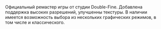 Официальный ремастер игры от студии Double-Fine. Добавлена поддержка высоких разрешений, улучшенны текстуры. В наличии имеется возможность выбора из нескольких графических режимов, в том числе и классического.